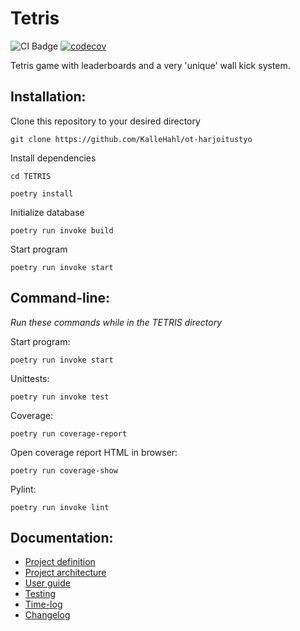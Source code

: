 
# Tetris
![CI Badge](https://github.com/KalleHahl/ot-harjoitustyo/workflows/CI/badge.svg) [![codecov](https://codecov.io/gh/KalleHahl/ot-harjoitustyo/branch/main/graph/badge.svg?token=D9XSGLPQI0)](https://codecov.io/gh/KalleHahl/ot-harjoitustyo)

Tetris game with leaderboards and a very 'unique' wall kick system.
## Installation:
Clone this repository to your desired directory

```git clone https://github.com/KalleHahl/ot-harjoitustyo```

Install dependencies


```cd TETRIS```

```poetry install```

Initialize database

```poetry run invoke build```

Start program

```poetry run invoke start```
## Command-line:
*Run these commands while in the TETRIS directory*

Start program:

```poetry run invoke start```

Unittests:

```poetry run invoke test```

Coverage:

```poetry run coverage-report```

Open coverage report HTML in browser:

```poetry run coverage-show```

Pylint:

```poetry run invoke lint```

## Documentation:
* [Project definition](https://github.com/KalleHahl/ot-harjoitustyo/blob/main/documentation/definition.md)
* [Project architecture](https://github.com/KalleHahl/ot-harjoitustyo/blob/main/documentation/architecture.md)
* [User guide](https://github.com/KalleHahl/ot-harjoitustyo/blob/main/documentation/userguide.md)
* [Testing](https://github.com/KalleHahl/ot-harjoitustyo/blob/main/documentation/testing.md)
* [Time-log](https://github.com/KalleHahl/ot-harjoitustyo/blob/main/documentation/timelog.md)
* [Changelog](https://github.com/KalleHahl/ot-harjoitustyo/blob/main/documentation/changelog.md)
